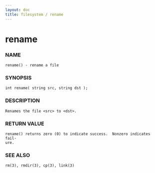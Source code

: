 ```yaml
---
layout: doc
title: filesystem / rename
---
```

# rename

### NAME

    rename() - rename a file

### SYNOPSIS

    int rename( string src, string dst );

### DESCRIPTION

    Renames the file <src> to <dst>.

### RETURN VALUE

    rename() returns zero (0) to indicate success.  Nonzero indicates fail‐
    ure.

### SEE ALSO

    rm(3), rmdir(3), cp(3), link(3)

